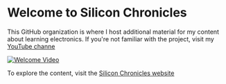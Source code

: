# Welcome to Silicon Chronicles

This GitHub organization is where I host additional material for my content about learning electronics. If you're not familiar with the project, visit my [YouTube channe](https://youtube.com/@dmoisset)

[![Welcome Video](https://img.youtube.com/vi/lEcheJuldDg/0.jpg)](https://www.youtube.com/watch?v=lEcheJuldDg)

To explore the content, visit the [Silicon Chronicles website](https://siliconchronicles.github.io)
